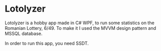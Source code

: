 # Lotolyzer

Lotolyzer is a hobby app made in C# WPF, to run some statistics on the Romanian Lottery, 6/49.
To make it I used the MVVM design pattern and MSSQL database.

In order to run this app, you need SSDT.

